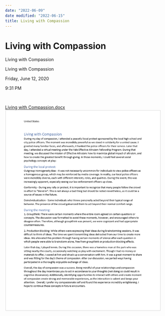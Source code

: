 ```yaml
---
date: "2022-06-09"
date modified: "2022-06-15"
title: Living with Compassion
---
```


# Living with Compassion
Living with Compassion

Living with Compassion

Friday, June 12, 2020

9:31 PM

 

[Living with Compassion.docx](../../../_resources/c1bb24d322d940039380c291bd264288.docx)![934766f3ba6b4b0e825087ff3d300a62](../../../_resources/934766f3ba6b4b0e825087ff3d300a62.png)
